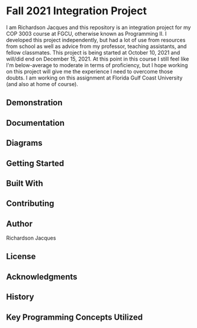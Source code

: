 # Fall 2021 Integration Project

I am Richardson Jacques and this repository is an integration project for my COP 3003 course at FGCU, otherwise known as Programming II. 
I developed this project independently, but had a lot of use from resources from school as well as advice from my professor, teaching assistants, and fellow classmates.
This project is being started at October 10, 2021 and will/did end on December 15, 2021. At this point in this course I still feel like I'm below-average to moderate in terms of proficiency,
but I hope working on this project will give me the experience I need to overcome those doubts. 
I am working on this assignment at Florida Gulf Coast University (and also at home of course).


## Demonstration


## Documentation


## Diagrams


## Getting Started


## Built With


## Contributing


## Author
Richardson Jacques

## License


## Acknowledgments


## History


## Key Programming Concepts Utilized
